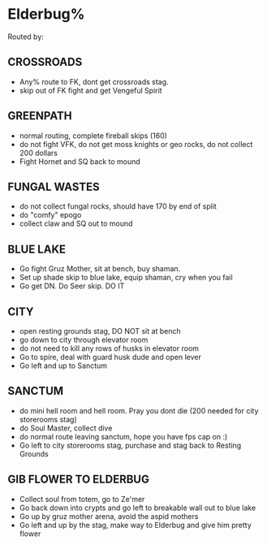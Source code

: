 # Elderbug%

Routed by:

## CROSSROADS
- Any% route to FK, dont get crossroads stag.
- skip out of FK fight and get Vengeful Spirit

## GREENPATH
- normal routing, complete fireball skips (160)
- do not fight VFK, do not get moss knights or geo rocks, do not collect 200 dollars
- Fight Hornet and SQ back to mound

## FUNGAL WASTES
- do not collect fungal rocks, should have 170 by end of split
- do "comfy" epogo
- collect claw and SQ out to mound

## BLUE LAKE
- Go fight Gruz Mother, sit at bench, buy shaman.
- Set up shade skip to blue lake, equip shaman, cry when you fail
- Go get DN. Do Seer skip. DO IT

## CITY
- open resting grounds stag, DO NOT sit at bench
- go down to city through elevator room
- do not need to kill any rows of husks in elevator room
- Go to spire, deal with guard husk dude and open lever
- Go left and up to Sanctum

## SANCTUM
- do mini hell room and hell room. Pray you dont die (200 needed for city storerooms stag)
- do Soul Master, collect dive
- do normal route leaving sanctum, hope you have fps cap on :)
- Go left to city storerooms stag, purchase and stag back to Resting Grounds

## GIB FLOWER TO ELDERBUG
- Collect soul from totem, go to Ze'mer
- Go back down into crypts and go left to breakable wall out to blue lake
- Go up by gruz mother arena, avoid the aspid mothers
- Go left and up by the stag, make way to Elderbug and give him pretty flower
